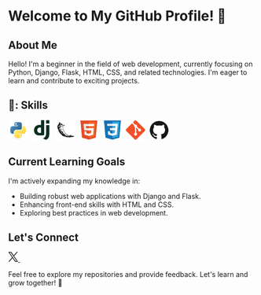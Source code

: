 # Welcome to My GitHub Profile! 👋

## About Me

Hello! I'm a beginner in the field of web development, currently focusing on Python, Django, Flask, HTML, CSS, and related technologies. I'm eager to learn and contribute to exciting projects.

## 🧰: Skills
<div>
  <img src="https://github.com/devicons/devicon/blob/master/icons/python/python-original.svg" title="Python" alt="Python" width="40" height="40"/>&nbsp;
  <img src="https://github.com/devicons/devicon/blob/master/icons/django/django-plain.svg" title="Django" alt="Django" width="40" height="40"/>&nbsp;
  <img src="https://github.com/devicons/devicon/blob/master/icons/flask/flask-original.svg" title="Flask" alt="Flask" width="40" height="40"/>&nbsp;
  <img src="https://github.com/devicons/devicon/blob/master/icons/html5/html5-original.svg" title="HTML5" alt="HTML5" width="40" height="40"/>&nbsp;
  <img src="https://github.com/devicons/devicon/blob/master/icons/css3/css3-original.svg" title="CSS3" alt="CSS3" width="40" height="40"/>&nbsp;
  <img src="https://github.com/devicons/devicon/blob/master/icons/git/git-original.svg" title="Git" alt="Git" width="40" height="40"/>&nbsp;
  <img src="https://github.com/devicons/devicon/blob/master/icons/github/github-original.svg" title="GitHub" alt="GitHub" width="40" height="40"/>&nbsp;
</div>

## Current Learning Goals

I'm actively expanding my knowledge in:

- Building robust web applications with Django and Flask.
- Enhancing front-end skills with HTML and CSS.
- Exploring best practices in web development.

## Let's Connect

[<div><img src="https://github.com/devicons/devicon/blob/master/icons/twitter/twitter-original.svg" title="twitter" alt="twitter" width="20" height="20"/>&nbsp;</div>]([https://twitter.com/your_twitter_handle](https://twitter.com/TikhonovAleksa4))

Feel free to explore my repositories and provide feedback. Let's learn and grow together! 🚀
